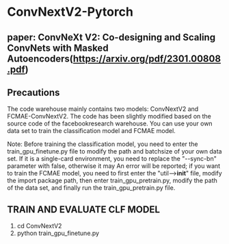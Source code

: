# ConvNextV2-Pytorch

## paper: ConvNeXt V2: Co-designing and Scaling ConvNets with Masked Autoencoders(https://arxiv.org/pdf/2301.00808.pdf)
## Precautions
The code warehouse mainly contains two models: ConvNextV2 and FCMAE-ConvNextV2. The code has been slightly modified based on the source code of the facebookresearch warehouse. You can use your own data set to train the classification model and FCMAE model.

Note: Before training the classification model, you need to enter the train_gpu_finetune.py file to modify the path and batchsize of your own data set. If it is a single-card environment, you need to replace the "--sync-bn" parameter with false, otherwise it may An error will be reported; if you want to train the FCMAE model, you need to first enter the "util-->__init__" file, modify the import package path, then enter train_gpu_pretrain.py, modify the path of the data set, and finally run the train_gpu_pretrain.py file.

## TRAIN AND EVALUATE CLF MODEL
1. cd ConvNextV2
2. python train_gpu_finetune.py
